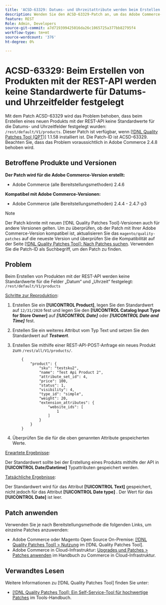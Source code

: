 ```yaml
---
title: 'ACSD-63329: Datums- und Uhrzeitattribute werden beim Erstellen von Produkten mit der REST-API nicht festgelegt'
description: Wenden Sie den ACSD-63329-Patch an, um das Adobe Commerce-Problem zu beheben, bei dem beim Erstellen von Produkten mit der REST-API keine Standardwerte für die Datums- und Uhrzeitfelder festgelegt sind.
feature: REST
Role: Admin, Developers
source-git-commit: a7d719399425016da26c1065725a377bb82795f4
workflow-type: tm+mt
source-wordcount: '376'
ht-degree: 0%

---
```



# ACSD-63329: Beim Erstellen von Produkten mit der REST-API werden keine Standardwerte für Datums- und Uhrzeitfelder festgelegt

Mit dem Patch ACSD-63329 wird das Problem behoben, dass beim Erstellen eines neuen Produkts mit der REST-API keine Standardwerte für die Datums- und Uhrzeitfelder festgelegt wurden: `/rest/default/V1/products`. Dieser Patch ist verfügbar, wenn [[!DNL Quality Patches Tool (QPT)]](/help/tools/quality-patches-tool/quality-patches-tool-to-self-serve-quality-patches.md) 1.1.58 installiert ist. Die Patch-ID ist ACSD-63329. Beachten Sie, dass das Problem voraussichtlich in Adobe Commerce 2.4.8 behoben wird.

## Betroffene Produkte und Versionen

**Der Patch wird für die Adobe Commerce-Version erstellt:**

* Adobe Commerce (alle Bereitstellungsmethoden) 2.4.6

**Kompatibel mit Adobe Commerce-Versionen:**

* Adobe Commerce (alle Bereitstellungsmethoden) 2.4.4 - 2.4.7-p3

>[!NOTE]
>
>Der Patch könnte mit neuen [!DNL Quality Patches Tool]-Versionen auch für andere Versionen gelten. Um zu überprüfen, ob der Patch mit Ihrer Adobe Commerce-Version kompatibel ist, aktualisieren Sie das `magento/quality-patches` auf die neueste Version und überprüfen Sie die Kompatibilität auf der Seite [[!DNL Quality Patches Tool]: Nach Patches suchen](https://experienceleague.adobe.com/tools/commerce-quality-patches/index.html). Verwenden Sie die Patch-ID als Suchbegriff, um den Patch zu finden.

## Problem

Beim Erstellen von Produkten mit der REST-API werden keine Standardwerte für die Felder „Datum“ und „Uhrzeit“ festgelegt: `/rest/default/V1/products`

<u>Schritte zur Reproduktion</u>:

1. Erstellen Sie ein **[!UICONTROL Product]**, legen Sie den Standardwert auf `12/31/2020` fest und legen Sie den **[!UICONTROL Catalog Input Type for Store Owner]** auf ***[!UICONTROL Date]*** oder ***[!UICONTROL Date and Time]*** fest.
1. Erstellen Sie ein weiteres Attribut vom Typ Text und setzen Sie den Standardwert auf ***Testwert***.
1. Erstellen Sie mithilfe einer REST-API-POST-Anfrage ein neues Produkt zum `/rest/all/V1/products/`.

   ```
       {
           "product": {
               "sku": "testsku2",
               "name": "Test Api Product 2",
               "attribute_set_id": 4,
               "price": 100,
               "status": 1,
               "visibility": 4,
               "type_id": "simple",
               "weight": 20,
               "extension_attributes": {
                   "website_ids": [
                       1
                   ]
               }
           }
       }
   ```

1. Überprüfen Sie die für die oben genannten Attribute gespeicherten Werte.

<u>Erwartete Ergebnisse</u>:

Der Standardwert sollte bei der Erstellung eines Produkts mithilfe der API in **[!UICONTROL Date/Datetime]** Typattributen gespeichert werden.

<u>Tatsächliche Ergebnisse</u>:

Der Standardwert wird für das Attribut **[!UICONTROL Text]** gespeichert, nicht jedoch für das Attribut **[!UICONTROL Date type]** . Der Wert für das **[!UICONTROL Date]** ist leer.

## Patch anwenden

Verwenden Sie je nach Bereitstellungsmethode die folgenden Links, um einzelne Patches anzuwenden:

* Adobe Commerce oder Magento Open Source On-Premise: [[!DNL Quality Patches Tool] > Nutzung](/help/tools/quality-patches-tool/usage.md) im [!DNL Quality Patches Tool].
* Adobe Commerce in Cloud-Infrastruktur: [Upgrades und Patches > Patches anwenden](https://experienceleague.adobe.com/docs/commerce-cloud-service/user-guide/develop/upgrade/apply-patches.html) im Handbuch zu Commerce in Cloud-Infrastruktur.

## Verwandtes Lesen

Weitere Informationen zu [!DNL Quality Patches Tool] finden Sie unter:

* [[!DNL Quality Patches Tool]: Ein Self-Service-Tool für hochwertige Patches](/help/tools/quality-patches-tool/quality-patches-tool-to-self-serve-quality-patches.md) im Tools-Handbuch.
